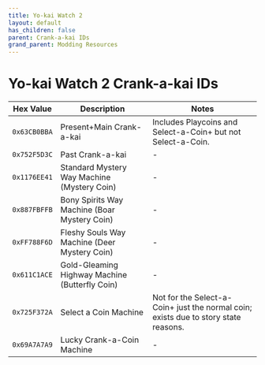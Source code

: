 ```yaml
---
title: Yo-kai Watch 2
layout: default
has_children: false
parent: Crank-a-kai IDs
grand_parent: Modding Resources
---
```


# Yo-kai Watch 2 Crank-a-kai IDs

| Hex Value     | Description                                     | Notes                                                                               |
|---------------|-------------------------------------------------|-------------------------------------------------------------------------------------|
| `0x63CB0BBA`  | Present+Main Crank-a-kai                        | Includes Playcoins and Select-a-Coin+ but not Select-a-Coin.                        |
| `0x752F5D3C`  | Past Crank-a-kai                                | -                                                                                   |
| `0x1176EE41`  | Standard Mystery Way Machine (Mystery Coin)     | -                                                                                   |
| `0x887FBFFB`  | Bony Spirits Way Machine (Boar Mystery Coin)    | -                                                                                   |
| `0xFF788F6D`  | Fleshy Souls Way Machine (Deer Mystery Coin)    | -                                                                                   |
| `0x611C1ACE`  | Gold-Gleaming Highway Machine (Butterfly Coin)  | -                                                                                   |
| `0x725F372A`  | Select a Coin Machine                           | Not for the Select-a-Coin+ just the normal coin; exists due to story state reasons. |
| `0x69A7A7A9`  | Lucky Crank-a-Coin Machine                      | -                                                                                   |

